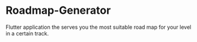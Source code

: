 # Roadmap-Generator
Flutter application the serves you the most suitable road map for your level in a certain track.
